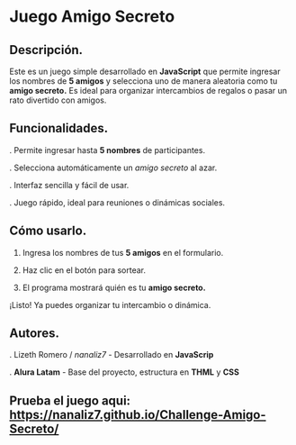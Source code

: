 <h1>Juego Amigo Secreto</h1>

## Descripción.

Este es un juego simple desarrollado en **JavaScript** que permite ingresar los nombres de **5 amigos** y selecciona uno de manera aleatoria como tu **amigo secreto.**
Es ideal para organizar intercambios de regalos o pasar un rato divertido con amigos.


## Funcionalidades.

. Permite ingresar hasta **5 nombres** de participantes.

. Selecciona automáticamente un *amigo secreto* al azar.

. Interfaz sencilla y fácil de usar.

. Juego rápido, ideal para reuniones o dinámicas sociales.


## Cómo usarlo.

1. Ingresa los nombres de tus **5 amigos** en el formulario.

2. Haz clic en el botón para sortear.

3. El programa mostrará quién es tu **amigo secreto.**

¡Listo! Ya puedes organizar tu intercambio o dinámica.


## Autores.

.  Lizeth Romero / *nanaliz7* - Desarrollado en **JavaScrip**

.  **Alura Latam** - Base del proyecto, estructura en **THML** y **CSS**


## Prueba el juego aqui: https://nanaliz7.github.io/Challenge-Amigo-Secreto/




